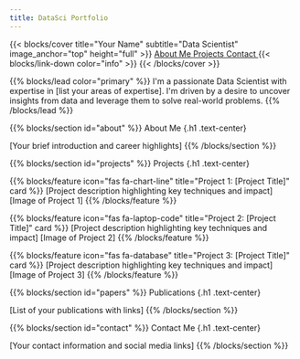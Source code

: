 ```yaml
---
title: DataSci Portfolio
---
```


{{< blocks/cover title="Your Name" subtitle="Data Scientist" image_anchor="top" height="full" >}}
<a class="btn btn-lg btn-primary me-3 mb-4" href="#about">
About Me <i class="fas fa-arrow-alt-circle-right ms-2"></i>
</a>
<a class="btn btn-lg btn-secondary me-3 mb-4" href="#projects">
Projects <i class="fas fa-project-diagram ms-2"></i>
</a>
<a class="btn btn-lg btn-info me-3 mb-4" href="#contact">
Contact <i class="fas fa-envelope ms-2"></i>
</a>
{{< blocks/link-down color="info" >}}
{{< /blocks/cover >}}

{{% blocks/lead color="primary" %}}
I'm a passionate Data Scientist with expertise in [list your areas of expertise]. I'm driven by a desire to uncover insights from data and leverage them to solve real-world problems.
{{% /blocks/lead %}}

{{% blocks/section id="about" %}}
About Me
{.h1 .text-center}

[Your brief introduction and career highlights]
{{% /blocks/section %}}

{{% blocks/section id="projects" %}}
Projects
{.h1 .text-center}

{{% blocks/feature icon="fas fa-chart-line" title="Project 1: [Project Title]" card %}}
[Project description highlighting key techniques and impact]
[Image of Project 1]
{{% /blocks/feature %}}

{{% blocks/feature icon="fas fa-laptop-code" title="Project 2: [Project Title]" card %}}
[Project description highlighting key techniques and impact]
[Image of Project 2]
{{% /blocks/feature %}}

{{% blocks/feature icon="fas fa-database" title="Project 3: [Project Title]" card %}}
[Project description highlighting key techniques and impact]
[Image of Project 3]
{{% /blocks/feature %}}

{{% blocks/section id="papers" %}}
Publications
{.h1 .text-center}

[List of your publications with links]
{{% /blocks/section %}}

{{% blocks/section id="contact" %}}
Contact Me
{.h1 .text-center}

[Your contact information and social media links]
{{% /blocks/section %}}
